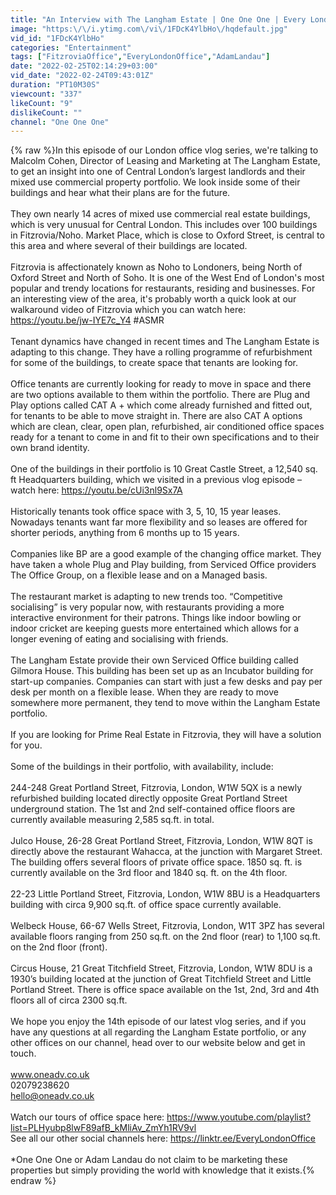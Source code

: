 ```yaml
---
title: "An Interview with The Langham Estate | One One One | Every London Office"
image: "https:\/\/i.ytimg.com\/vi\/1FDcK4YlbHo\/hqdefault.jpg"
vid_id: "1FDcK4YlbHo"
categories: "Entertainment"
tags: ["FitzroviaOffice","EveryLondonOffice","AdamLandau"]
date: "2022-02-25T02:14:29+03:00"
vid_date: "2022-02-24T09:43:01Z"
duration: "PT10M30S"
viewcount: "337"
likeCount: "9"
dislikeCount: ""
channel: "One One One"
---
```

{% raw %}In this episode of our London office vlog series, we're talking to Malcolm Cohen, Director of Leasing and Marketing at The Langham Estate, to get an insight into one of Central London’s largest landlords and their mixed use commercial property portfolio. We look inside some of their buildings and hear what their plans are for the future.<br /><br />They own nearly 14 acres of mixed use commercial real estate buildings, which is very unusual for Central London. This includes over 100 buildings in Fitzrovia/Noho. Market Place, which is close to Oxford Street, is central to this area and where several of their buildings are located. <br /><br />Fitzrovia is affectionately known as Noho to Londoners, being North of Oxford Street and North of Soho. It is one of the West End of London's most popular and trendy locations for restaurants, residing and businesses. For an interesting view of the area, it's probably worth a quick look at our walkaround video of Fitzrovia which you can watch here: <a rel="nofollow" target="blank" href="https://youtu.be/jw-IYE7c_Y4">https://youtu.be/jw-IYE7c_Y4</a>  #ASMR<br /><br />Tenant dynamics have changed in recent times and The Langham Estate is adapting to this change. They have a rolling programme of refurbishment for some of the buildings, to create space that tenants are looking for. <br /><br />Office tenants are currently looking for ready to move in space and there are two options available to them within the portfolio. There are Plug and Play options called CAT A + which come already furnished and fitted out, for tenants to be able to move straight in. There are also CAT A options which are clean, clear, open plan, refurbished, air conditioned office spaces ready for a tenant to come in and fit to their own specifications and to their own brand identity. <br /><br />One of the buildings in their portfolio is 10 Great Castle Street, a 12,540 sq. ft Headquarters building, which we visited in a previous vlog episode – watch here: <a rel="nofollow" target="blank" href="https://youtu.be/cUi3nl9Sx7A">https://youtu.be/cUi3nl9Sx7A</a> <br /><br />Historically tenants took office space with 3, 5, 10, 15 year leases. Nowadays tenants want far more flexibility and so leases are offered for shorter periods, anything from 6 months up to 15 years.<br /><br />Companies like BP are a good example of the changing office market. They have taken a whole Plug and Play building, from Serviced Office providers The Office Group, on a flexible lease and on a Managed basis. <br /><br />The restaurant market is adapting to new trends too. “Competitive socialising” is very popular now, with restaurants providing a more interactive environment for their patrons. Things like indoor bowling or indoor cricket are keeping guests more entertained which allows for a longer evening of eating and socialising with friends.<br /><br />The Langham Estate provide their own Serviced Office building called Gilmora House. This building has been set up as an Incubator building for start-up companies. Companies can start with just a few desks and pay per desk per month on a flexible lease. When they are ready to move somewhere more permanent, they tend to move within the Langham Estate portfolio.<br /><br />If you are looking for Prime Real Estate in Fitzrovia, they will have a solution for you.<br /><br />Some of the buildings in their portfolio, with availability, include: <br /><br />244-248 Great Portland Street, Fitzrovia, London, W1W 5QX is a newly refurbished building located directly opposite Great Portland Street underground station. The 1st and 2nd self-contained office floors are currently available measuring 2,585 sq.ft. in total. <br /><br />Julco House, 26-28 Great Portland Street, Fitzrovia, London, W1W 8QT is directly above the restaurant Wahacca, at the junction with Margaret Street. The building offers several floors of private office space. 1850 sq. ft. is currently available on the 3rd floor and 1840 sq. ft. on the 4th floor. <br /><br />22-23 Little Portland Street, Fitzrovia, London, W1W 8BU is a Headquarters building with circa 9,900 sq.ft. of office space currently available. <br /><br />Welbeck House, 66-67 Wells Street, Fitzrovia, London, W1T 3PZ has several available floors ranging from 250 sq.ft. on the 2nd floor (rear) to 1,100 sq.ft. on the 2nd floor (front). <br /><br />Circus House, 21 Great Titchfield Street, Fitzrovia, London, W1W 8DU is a 1930’s building located at the junction of Great Titchfield Street and Little Portland Street. There is office space available on the 1st, 2nd, 3rd and 4th floors all of circa 2300 sq.ft. <br /><br />We hope you enjoy the 14th episode of our latest vlog series, and if you have any questions at all regarding the Langham Estate portfolio, or any other offices on our channel, head over to our website below and get in touch. <br /><br />www.oneadv.co.uk <br />02079238620 <br />hello@oneadv.co.uk <br /><br />Watch our tours of office space here: <a rel="nofollow" target="blank" href="https://www.youtube.com/playlist?list=PLHyubp8lwF89afB_kMliAv_ZmYh1RV9vl">https://www.youtube.com/playlist?list=PLHyubp8lwF89afB_kMliAv_ZmYh1RV9vl</a> <br />See all our other social channels here: <a rel="nofollow" target="blank" href="https://linktr.ee/EveryLondonOffice">https://linktr.ee/EveryLondonOffice</a> <br /><br />*One One One or Adam Landau do not claim to be marketing these properties but simply providing the world with knowledge that it exists.{% endraw %}
